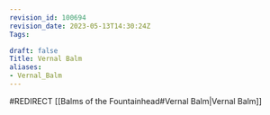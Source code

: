```yaml
---
revision_id: 100694
revision_date: 2023-05-13T14:30:24Z
Tags:

draft: false
Title: Vernal Balm
aliases:
- Vernal_Balm
---
```

#REDIRECT [[Balms of the Fountainhead#Vernal Balm|Vernal Balm]]